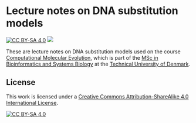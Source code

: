 # Lecture notes on DNA substitution models

[![CC BY-SA 4.0][cc-by-sa-shield]][cc-by-sa] ![](https://img.shields.io/badge/version-0.9.2-blue)

These are lecture notes on DNA substitution models used on the course [Computational Molecular Evolution](https://teaching.healthtech.dtu.dk/22115/index.php/22115_-_Computational_Molecular_Evolution), which is part of the [MSc in Bioinformatics and Systems Biology](https://www.dtu.dk/english/education/msc/programmes/systems_biology) at the [Technical University of Denmark](https://www.dtu.dk/english).

## License

This work is licensed under a
[Creative Commons Attribution-ShareAlike 4.0 International License][cc-by-sa].

[![CC BY-SA 4.0][cc-by-sa-image]][cc-by-sa]

[cc-by-sa]: http://creativecommons.org/licenses/by-sa/4.0/
[cc-by-sa-image]: https://licensebuttons.net/l/by-sa/4.0/88x31.png
[cc-by-sa-shield]: https://img.shields.io/badge/License-CC%20BY--SA%204.0-lightgrey.svg

